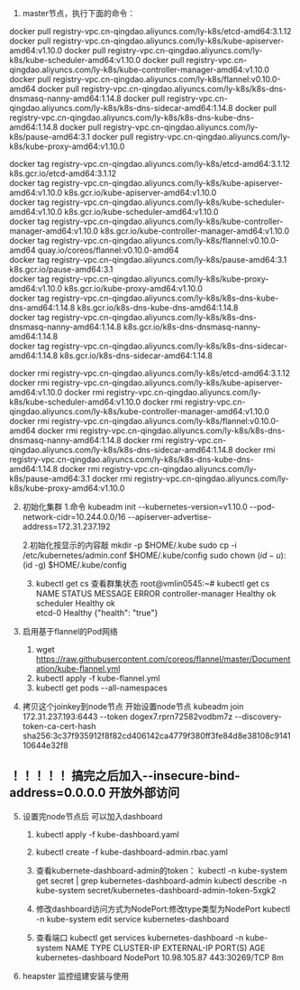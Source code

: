 1. master节点，执行下面的命令：

docker pull registry-vpc.cn-qingdao.aliyuncs.com/ly-k8s/etcd-amd64:3.1.12
docker pull registry-vpc.cn-qingdao.aliyuncs.com/ly-k8s/kube-apiserver-amd64:v1.10.0
docker pull registry-vpc.cn-qingdao.aliyuncs.com/ly-k8s/kube-scheduler-amd64:v1.10.0
docker pull registry-vpc.cn-qingdao.aliyuncs.com/ly-k8s/kube-controller-manager-amd64:v1.10.0
docker pull registry-vpc.cn-qingdao.aliyuncs.com/ly-k8s/flannel:v0.10.0-amd64
docker pull registry-vpc.cn-qingdao.aliyuncs.com/ly-k8s/k8s-dns-dnsmasq-nanny-amd64:1.14.8
docker pull registry-vpc.cn-qingdao.aliyuncs.com/ly-k8s/k8s-dns-sidecar-amd64:1.14.8
docker pull registry-vpc.cn-qingdao.aliyuncs.com/ly-k8s/k8s-dns-kube-dns-amd64:1.14.8
docker pull registry-vpc.cn-qingdao.aliyuncs.com/ly-k8s/pause-amd64:3.1
docker pull registry-vpc.cn-qingdao.aliyuncs.com/ly-k8s/kube-proxy-amd64:v1.10.0
    
docker tag registry-vpc.cn-qingdao.aliyuncs.com/ly-k8s/etcd-amd64:3.1.12 k8s.gcr.io/etcd-amd64:3.1.12  
docker tag registry-vpc.cn-qingdao.aliyuncs.com/ly-k8s/kube-apiserver-amd64:v1.10.0 k8s.gcr.io/kube-apiserver-amd64:v1.10.0  
docker tag registry-vpc.cn-qingdao.aliyuncs.com/ly-k8s/kube-scheduler-amd64:v1.10.0 k8s.gcr.io/kube-scheduler-amd64:v1.10.0  
docker tag registry-vpc.cn-qingdao.aliyuncs.com/ly-k8s/kube-controller-manager-amd64:v1.10.0 k8s.gcr.io/kube-controller-manager-amd64:v1.10.0  
docker tag registry-vpc.cn-qingdao.aliyuncs.com/ly-k8s/flannel:v0.10.0-amd64 quay.io/coreos/flannel:v0.10.0-amd64  
docker tag registry-vpc.cn-qingdao.aliyuncs.com/ly-k8s/pause-amd64:3.1 k8s.gcr.io/pause-amd64:3.1  
docker tag registry-vpc.cn-qingdao.aliyuncs.com/ly-k8s/kube-proxy-amd64:v1.10.0 k8s.gcr.io/kube-proxy-amd64:v1.10.0  
docker tag registry-vpc.cn-qingdao.aliyuncs.com/ly-k8s/k8s-dns-kube-dns-amd64:1.14.8 k8s.gcr.io/k8s-dns-kube-dns-amd64:1.14.8  
docker tag registry-vpc.cn-qingdao.aliyuncs.com/ly-k8s/k8s-dns-dnsmasq-nanny-amd64:1.14.8 k8s.gcr.io/k8s-dns-dnsmasq-nanny-amd64:1.14.8  
docker tag registry-vpc.cn-qingdao.aliyuncs.com/ly-k8s/k8s-dns-sidecar-amd64:1.14.8 k8s.gcr.io/k8s-dns-sidecar-amd64:1.14.8 

docker rmi registry-vpc.cn-qingdao.aliyuncs.com/ly-k8s/etcd-amd64:3.1.12
docker rmi registry-vpc.cn-qingdao.aliyuncs.com/ly-k8s/kube-apiserver-amd64:v1.10.0
docker rmi registry-vpc.cn-qingdao.aliyuncs.com/ly-k8s/kube-scheduler-amd64:v1.10.0
docker rmi registry-vpc.cn-qingdao.aliyuncs.com/ly-k8s/kube-controller-manager-amd64:v1.10.0
docker rmi registry-vpc.cn-qingdao.aliyuncs.com/ly-k8s/flannel:v0.10.0-amd64
docker rmi registry-vpc.cn-qingdao.aliyuncs.com/ly-k8s/k8s-dns-dnsmasq-nanny-amd64:1.14.8
docker rmi registry-vpc.cn-qingdao.aliyuncs.com/ly-k8s/k8s-dns-sidecar-amd64:1.14.8
docker rmi registry-vpc.cn-qingdao.aliyuncs.com/ly-k8s/k8s-dns-kube-dns-amd64:1.14.8
docker rmi registry-vpc.cn-qingdao.aliyuncs.com/ly-k8s/pause-amd64:3.1
docker rmi registry-vpc.cn-qingdao.aliyuncs.com/ly-k8s/kube-proxy-amd64:v1.10.0


2. 初始化集群
    1.命令
        kubeadm init --kubernetes-version=v1.10.0 --pod-network-cidr=10.244.0.0/16 --apiserver-advertise-address=172.31.237.192

    2.初始化按显示的内容敲
        mkdir -p $HOME/.kube
        sudo cp -i /etc/kubernetes/admin.conf $HOME/.kube/config
        sudo chown $(id -u):$(id -g) $HOME/.kube/config

    3. kubectl get cs 查看群集状态
        root@vmlin0545:~# kubectl get cs
        NAME                 STATUS    MESSAGE              ERROR
        controller-manager   Healthy   ok                   
        scheduler            Healthy   ok                   
        etcd-0               Healthy   {"health": "true"}   

3. 启用基于flannel的Pod网络
    1. wget https://raw.githubusercontent.com/coreos/flannel/master/Documentation/kube-flannel.yml
    2. kubectl apply -f  kube-flannel.yml
    3. kubectl get pods --all-namespaces
    
4. 拷贝这个joinkey到node节点 开始设置node节点
kubeadm join 172.31.237.193:6443 --token dogex7.rprn72582vodbm7z --discovery-token-ca-cert-hash sha256:3c37f935912f8f82cd406142ca4779f380ff3fe84d8e38108c914110644e32f8

！！！！！ 搞完之后加入--insecure-bind-address=0.0.0.0 开放外部访问
--------------------------------------------------------------------------------------------------------------------------------------------------------------------------
5. 设置完node节点后 可以加入dashboard
    1. kubectl apply -f kube-dashboard.yaml
    2. kubectl create -f kube-dashboard-admin.rbac.yaml
    3. 查看kubernete-dashboard-admin的token：
        kubectl -n kube-system get secret | grep kubernetes-dashboard-admin
        kubectl describe -n kube-system secret/kubernetes-dashboard-admin-token-5xgk2
          
    4. 修改dashboard访问方式为NodePort:修改type类型为NodePort
        kubectl -n kube-system edit service kubernetes-dashboard 
            
    5. 查看端口
        kubectl get services kubernetes-dashboard -n kube-system
        NAME                   TYPE       CLUSTER-IP     EXTERNAL-IP   PORT(S)         AGE
        kubernetes-dashboard   NodePort   10.98.105.87   <none>        443:30269/TCP   8m
6. heapster 监控组建安装与使用
    